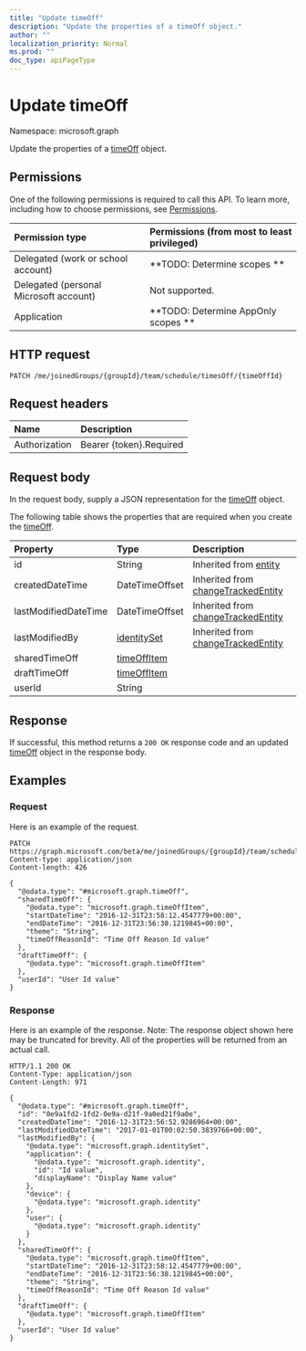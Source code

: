 ```yaml
---
title: "Update timeOff"
description: "Update the properties of a timeOff object."
author: ""
localization_priority: Normal
ms.prod: ""
doc_type: apiPageType
---
```


# Update timeOff

Namespace: microsoft.graph

Update the properties of a [timeOff](../resources/timeoff.md) object.

## Permissions
One of the following permissions is required to call this API. To learn more, including how to choose permissions, see [Permissions](/concepts/permissions-reference.md).

|Permission type|Permissions (from most to least privileged)|
|:---|:---|
|Delegated (work or school account)|**TODO: Determine scopes **|
|Delegated (personal Microsoft account)|Not supported.|
|Application|**TODO: Determine AppOnly scopes **|

## HTTP request
<!-- {
  "blockType": "ignored"
}
-->
``` http
PATCH /me/joinedGroups/{groupId}/team/schedule/timesOff/{timeOffId}
```

## Request headers
|Name|Description|
|:---|:---|
|Authorization|Bearer {token}.Required|

## Request body
In the request body, supply a JSON representation for the [timeOff](../resources/timeoff.md) object.

The following table shows the properties that are required when you create the [timeOff](../resources/timeoff.md).

|Property|Type|Description|
|:---|:---|:---|
|id|String| Inherited from [entity](../resources/entity.md)|
|createdDateTime|DateTimeOffset| Inherited from [changeTrackedEntity](../resources/changetrackedentity.md)|
|lastModifiedDateTime|DateTimeOffset| Inherited from [changeTrackedEntity](../resources/changetrackedentity.md)|
|lastModifiedBy|[identitySet](../resources/identityset.md)| Inherited from [changeTrackedEntity](../resources/changetrackedentity.md)|
|sharedTimeOff|[timeOffItem](../resources/timeoffitem.md)||
|draftTimeOff|[timeOffItem](../resources/timeoffitem.md)||
|userId|String||



## Response
If successful, this method returns a `200 OK` response code and an updated [timeOff](../resources/timeoff.md) object in the response body.

## Examples

### Request
Here is an example of the request.
<!-- {
  "blockType": "request",
  "name": "update_timeoff"
}
-->
``` http
PATCH https://graph.microsoft.com/beta/me/joinedGroups/{groupId}/team/schedule/timesOff/{timeOffId}
Content-type: application/json
Content-length: 426

{
  "@odata.type": "#microsoft.graph.timeOff",
  "sharedTimeOff": {
    "@odata.type": "microsoft.graph.timeOffItem",
    "startDateTime": "2016-12-31T23:58:12.4547779+00:00",
    "endDateTime": "2016-12-31T23:56:38.1219845+00:00",
    "theme": "String",
    "timeOffReasonId": "Time Off Reason Id value"
  },
  "draftTimeOff": {
    "@odata.type": "microsoft.graph.timeOffItem"
  },
  "userId": "User Id value"
}
```

### Response
Here is an example of the response. Note: The response object shown here may be truncated for brevity. All of the properties will be returned from an actual call.
<!-- {
  "blockType": "response",
  "truncated": true
}
-->
``` http
HTTP/1.1 200 OK
Content-Type: application/json
Content-Length: 971

{
  "@odata.type": "#microsoft.graph.timeOff",
  "id": "0e9a1fd2-1fd2-0e9a-d21f-9a0ed21f9a0e",
  "createdDateTime": "2016-12-31T23:56:52.9286964+00:00",
  "lastModifiedDateTime": "2017-01-01T00:02:50.3839766+00:00",
  "lastModifiedBy": {
    "@odata.type": "microsoft.graph.identitySet",
    "application": {
      "@odata.type": "microsoft.graph.identity",
      "id": "Id value",
      "displayName": "Display Name value"
    },
    "device": {
      "@odata.type": "microsoft.graph.identity"
    },
    "user": {
      "@odata.type": "microsoft.graph.identity"
    }
  },
  "sharedTimeOff": {
    "@odata.type": "microsoft.graph.timeOffItem",
    "startDateTime": "2016-12-31T23:58:12.4547779+00:00",
    "endDateTime": "2016-12-31T23:56:38.1219845+00:00",
    "theme": "String",
    "timeOffReasonId": "Time Off Reason Id value"
  },
  "draftTimeOff": {
    "@odata.type": "microsoft.graph.timeOffItem"
  },
  "userId": "User Id value"
}
```

